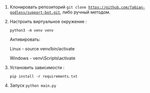 1. Клонировать репозиторий <code>git clone https://github.com/fa6ian-godless/support-bot.git</code>, либо ручный методом.<br>

2. Настроить виртуальное окружение :<br>

   <code>python3 -m venv venv</code><br>
   
     Активировать: <br>
   
     Linux - source venv/bin/activate <br>
   
     Windows - venv\Scripts\activate <br>
   
3. Установить зависимости :<br>

    <code>pip install -r requirements.txt</code><br>

4. Запуск
   <code>python main.py</code>
